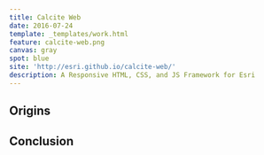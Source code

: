 ```yaml
---
title: Calcite Web
date: 2016-07-24
template: _templates/work.html
feature: calcite-web.png
canvas: gray
spot: blue
site: 'http://esri.github.io/calcite-web/'
description: A Responsive HTML, CSS, and JS Framework for Esri
---
```


## Origins

## Conclusion

